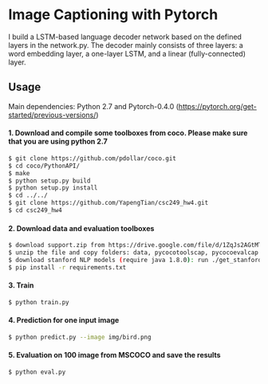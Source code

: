 # Image Captioning with Pytorch
I build a LSTM-based language decoder network based on the defined layers in
the network.py. The decoder mainly consists of three layers: a word embedding layer, a one-layer LSTM, and
a linear (fully-connected) layer.


## Usage

Main dependencies: Python 2.7 and Pytorch-0.4.0 (https://pytorch.org/get-started/previous-versions/)


#### 1. Download and compile some toolboxes from coco. Please make sure that you are using python 2.7
```bash
$ git clone https://github.com/pdollar/coco.git
$ cd coco/PythonAPI/
$ make
$ python setup.py build
$ python setup.py install
$ cd ../../
$ git clone https://github.com/YapengTian/csc249_hw4.git
$ cd csc249_hw4
```
#### 2. Download data and evaluation toolboxes
```bash
$ download support.zip from https://drive.google.com/file/d/1ZqJs2AGtMTfGTgH1oHTP_ZEFXRNX3uLj/view?usp=sharing (1.7 GB)
$ unzip the file and copy folders: data, pycocotoolscap, pycocoevalcap into csc249_hw4
$ download stanford NLP models (require java 1.8.0): run ./get_stanford_models.sh 
$ pip install -r requirements.txt
```

#### 3. Train
```bash
$ python train.py
```

#### 4. Prediction for one input image
```bash
$ python predict.py --image img/bird.png
```

#### 5. Evaluation on 100 image from MSCOCO and save the results
```bash
$ python eval.py
```
